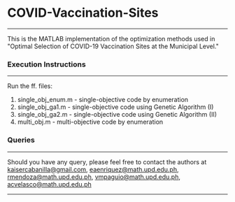 # COVID-Vaccination-Sites

*******************************************
This is the MATLAB implementation of the optimization methods used in "Optimal Selection of COVID-19 Vaccination Sites at the Municipal Level." 

### Execution Instructions
*******************************************

Run the ff. files:
1. single_obj_enum.m - single-objective code by enumeration
2. single_obj_ga1.m - single-objective code using Genetic Algorithm (I)
3. single_obj_ga2.m - single-objective code using Genetic Algorithm (II)
5. multi_obj.m - multi-objective code by enumeration

### Queries
*******************************************
Should you have any query, please feel free to contact the authors at
kaisercabanilla@gmail.com, eaenriquez@math.upd.edu.ph, rmendoza@math.upd.edu.ph, vmpaguio@math.upd.edu.ph, acvelasco@math.upd.edu.ph
*******************************************
